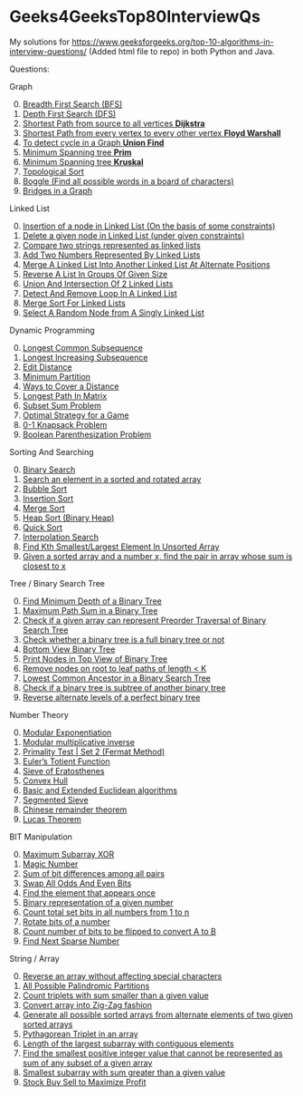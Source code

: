 # Geeks4GeeksTop80InterviewQs
My solutions for https://www.geeksforgeeks.org/top-10-algorithms-in-interview-questions/ (Added html file to repo) in both Python and Java.

Questions:

Graph

0. <a target="_blank" href="https://www.geeksforgeeks.org/breadth-first-traversal-for-a-graph/">Breadth First Search (BFS)</a>
1. <a target="_blank" href="https://www.geeksforgeeks.org/depth-first-traversal-for-a-graph/">Depth First Search (DFS)</a>
2. <a target="_blank" href="https://www.geeksforgeeks.org/greedy-algorithms-set-6-dijkstras-shortest-path-algorithm/">Shortest Path from source to all vertices **Dijkstra** </a>
3. <a target="_blank" href="https://www.geeksforgeeks.org/dynamic-programming-set-16-floyd-warshall-algorithm/">Shortest Path from every vertex to every other vertex **Floyd Warshall**</a>
4. <a target="_blank" href="https://www.geeksforgeeks.org/union-find/">To detect cycle in a Graph **Union Find**</a>
5. <a target="_blank" href="https://www.geeksforgeeks.org/greedy-algorithms-set-5-prims-minimum-spanning-tree-mst-2/">Minimum Spanning tree **Prim** </a>
6. <a target="_blank" href="https://www.geeksforgeeks.org/greedy-algorithms-set-2-kruskals-minimum-spanning-tree-mst/">Minimum Spanning tree **Kruskal** </a>
7. <a target="_blank" href="https://www.geeksforgeeks.org/topological-sorting/">Topological Sort</a>
8. <a target="_blank" href="https://www.geeksforgeeks.org/boggle-find-possible-words-board-characters/">Boggle (Find all possible words in a board of characters)</a>
9. <a target="_blank" href="https://www.geeksforgeeks.org/bridge-in-a-graph/">Bridges in a Graph</a>


Linked List

0. <a target="_blank" href="https://www.geeksforgeeks.org/given-a-linked-list-which-is-sorted-how-will-you-insert-in-sorted-way/">Insertion of a node in Linked List (On the basis of some constraints)</a>
1. <a target="_blank" href="https://www.geeksforgeeks.org/delete-a-given-node-in-linked-list-under-given-constraints/">Delete a given node in Linked List (under given constraints)</a>
2. <a target="_blank" href="https://www.geeksforgeeks.org/compare-two-strings-represented-as-linked-lists/">Compare two strings represented as linked lists</a>
3. <a target="_blank" href="https://www.geeksforgeeks.org/sum-of-two-linked-lists/">Add Two Numbers Represented By Linked Lists</a>
4. <a target="_blank" href="https://www.geeksforgeeks.org/merge-a-linked-list-into-another-linked-list-at-alternate-positions/">Merge A Linked List Into Another Linked List At Alternate Positions</a>
5. <a target="_blank" href="https://www.geeksforgeeks.org/reverse-a-list-in-groups-of-given-size/">Reverse A List In Groups Of Given Size</a>
6. <a target="_blank" href="https://www.geeksforgeeks.org/union-and-intersection-of-two-linked-lists/">Union And Intersection Of 2 Linked Lists</a>
7. <a target="_blank" href="https://www.geeksforgeeks.org/detect-and-remove-loop-in-a-linked-list/">Detect And Remove Loop In A Linked List</a>
8. <a target="_blank" href="https://www.geeksforgeeks.org/merge-sort-for-linked-list/">Merge Sort For Linked Lists</a>
9. <a target="_blank" href="https://www.geeksforgeeks.org/select-a-random-node-from-a-singly-linked-list/">Select A Random Node from A Singly Linked List</a>


Dynamic Programming

0. <a target="_blank" href="https://www.geeksforgeeks.org/dynamic-programming-set-4-longest-common-subsequence/">Longest Common Subsequence</a>
1. <a target="_blank" href="https://www.geeksforgeeks.org/dynamic-programming-set-3-longest-increasing-subsequence/">Longest Increasing Subsequence</a>
2. <a target="_blank" href="https://www.geeksforgeeks.org/dynamic-programming-set-5-edit-distance/">Edit Distance</a>
3. <a target="_blank" href="https://www.geeksforgeeks.org/partition-a-set-into-two-subsets-such-that-the-difference-of-subset-sums-is-minimum/">Minimum Partition</a>
4. <a target="_blank" href="https://www.geeksforgeeks.org/count-number-of-ways-to-cover-a-distance/">Ways to Cover a Distance</a>
5. <a target="_blank" href="https://www.geeksforgeeks.org/find-the-longest-path-in-a-matrix-with-given-constraints/">Longest Path In Matrix</a>
6. <a target="_blank" href="https://www.geeksforgeeks.org/dynamic-programming-subset-sum-problem/">Subset Sum Problem</a>
7. <a target="_blank" href="https://www.geeksforgeeks.org/dynamic-programming-set-31-optimal-strategy-for-a-game/">Optimal Strategy for a Game</a>
8. <a target="_blank" href="https://www.geeksforgeeks.org/dynamic-programming-set-10-0-1-knapsack-problem/">0-1 Knapsack Problem</a>
9. <a target="_blank" href="https://www.geeksforgeeks.org/dynamic-programming-set-37-boolean-parenthesization-problem/">Boolean Parenthesization Problem</a>


Sorting And Searching

0. <a target="_blank" href="http://geeksquiz.com/binary-search/">Binary Search</a>
1. <a target="_blank" href="https://www.geeksforgeeks.org/search-an-element-in-a-sorted-and-pivoted-array/">Search an element in a sorted and rotated array</a>
2. <a target="_blank" href="http://geeksquiz.com/bubble-sort/">Bubble Sort</a>
3. <a target="_blank" href="http://geeksquiz.com/insertion-sort/">Insertion Sort</a>
4. <a target="_blank" href="http://geeksquiz.com/merge-sort/">Merge Sort</a>
5. <a target="_blank" href="http://geeksquiz.com/heap-sort/">Heap Sort (Binary Heap)</a>
6. <a target="_blank" href="http://geeksquiz.com/quick-sort/">Quick Sort</a>
7. <a target="_blank" href="https://www.geeksforgeeks.org/interpolation-search/">Interpolation Search</a>
8. <a target="_blank" href="https://www.geeksforgeeks.org/kth-smallestlargest-element-unsorted-array-set-2-expected-linear-time/">Find Kth Smallest/Largest Element In Unsorted Array</a>
9. <a target="_blank" href="http://geeksquiz.com/given-sorted-array-number-x-find-pair-array-whose-sum-closest-x/">Given a sorted array and a number x, find the pair in array whose sum is closest to x</a>


Tree / Binary Search Tree

0. <a target="_blank" href="https://www.geeksforgeeks.org/find-minimum-depth-of-a-binary-tree/">Find Minimum Depth of a Binary Tree</a>
1. <a target="_blank" href="https://www.geeksforgeeks.org/find-maximum-path-sum-in-a-binary-tree/">Maximum Path Sum in a Binary Tree</a>
2. <a target="_blank" href="https://www.geeksforgeeks.org/check-if-a-given-array-can-represent-preorder-traversal-of-binary-search-tree/">Check if a given array can represent Preorder Traversal of Binary Search Tree</a>
3. <a target="_blank" href="https://www.geeksforgeeks.org/check-whether-binary-tree-full-binary-tree-not/">Check whether a binary tree is a full binary tree or not</a>
4. <a target="_blank" href="https://www.geeksforgeeks.org/bottom-view-binary-tree/">Bottom View Binary Tree</a>
5. <a target="_blank" href="https://www.geeksforgeeks.org/print-nodes-top-view-binary-tree/">Print Nodes in Top View of Binary Tree</a>
6. <a target="_blank" href="https://www.geeksforgeeks.org/remove-nodes-root-leaf-paths-length-k/">Remove nodes on root to leaf paths of length < K</a>
7. <a target="_blank" href="https://www.geeksforgeeks.org/lowest-common-ancestor-in-a-binary-search-tree/">Lowest Common Ancestor in a Binary Search Tree</a>
8. <a target="_blank" href="https://www.geeksforgeeks.org/check-binary-tree-subtree-another-binary-tree-set-2/">Check if a binary tree is subtree of another binary tree</a>
9. <a target="_blank" href="https://www.geeksforgeeks.org/reverse-alternate-levels-binary-tree/">Reverse alternate levels of a perfect binary tree</a>


Number Theory

0. <a target="_blank" href="https://www.geeksforgeeks.org/modular-exponentiation-power-in-modular-arithmetic/">Modular Exponentiation</a>
1. <a target="_blank" href="https://www.geeksforgeeks.org/multiplicative-inverse-under-modulo-m/">Modular multiplicative inverse</a>
2. <a target="_blank" href="https://www.geeksforgeeks.org/primality-test-set-2-fermet-method/">Primality Test | Set 2 (Fermat Method)</a>
3. <a target="_blank" href="https://www.geeksforgeeks.org/eulers-totient-function/">Euler’s Totient Function</a>
4. <a target="_blank" href="https://www.geeksforgeeks.org/sieve-of-eratosthenes/">Sieve of Eratosthenes</a>
5. <a target="_blank" href="https://www.geeksforgeeks.org/convex-hull-set-1-jarviss-algorithm-or-wrapping/">Convex Hull</a>
6. <a target="_blank" href="https://www.geeksforgeeks.org/basic-and-extended-euclidean-algorithms/">Basic and Extended Euclidean algorithms</a>
7. <a target="_blank" href="https://www.geeksforgeeks.org/segmented-sieve/">Segmented Sieve</a>
8. <a target="_blank" href="https://www.geeksforgeeks.org/chinese-remainder-theorem-set-1-introduction/">Chinese remainder theorem</a>
9. <a target="_blank" href="https://www.geeksforgeeks.org/compute-ncr-p-set-2-lucas-theorem/">Lucas Theorem</a>


BIT Manipulation

0. <a target="_blank" href="https://www.geeksforgeeks.org/find-the-maximum-subarray-xor-in-a-given-array/">Maximum Subarray XOR</a>
1. <a target="_blank" href="https://www.geeksforgeeks.org/find-nth-magic-number/">Magic Number</a>
2. <a target="_blank" href="https://www.geeksforgeeks.org/sum-of-bit-differences-among-all-pairs/">Sum of bit differences among all pairs</a>
3. <a target="_blank" href="https://www.geeksforgeeks.org/swap-all-odd-and-even-bits/">Swap All Odds And Even Bits</a>
4. <a target="_blank" href="https://www.geeksforgeeks.org/find-the-element-that-appears-once/">Find the element that appears once</a>
5. <a target="_blank" href="https://www.geeksforgeeks.org/binary-representation-of-a-given-number/">Binary representation of a given number</a>
6. <a target="_blank" href="https://www.geeksforgeeks.org/count-total-set-bits-in-all-numbers-from-1-to-n/">Count total set bits in all numbers from 1 to n</a>
7. <a target="_blank" href="https://www.geeksforgeeks.org/rotate-bits-of-an-integer/">Rotate bits of a number</a>
8. <a target="_blank" href="https://www.geeksforgeeks.org/count-number-of-bits-to-be-flipped-to-convert-a-to-b/">Count number of bits to be flipped to convert A to B</a>
9. <a target="_blank" href="https://www.geeksforgeeks.org/given-a-number-find-next-sparse-number/">Find Next Sparse Number</a>


String / Array

0. <a target="_blank" href="https://www.geeksforgeeks.org/reverse-an-array-without-affecting-special-characters/">Reverse an array without affecting special characters</a>
1. <a target="_blank" href="https://www.geeksforgeeks.org/given-a-string-print-all-possible-palindromic-partition/">All Possible Palindromic Partitions</a>
2. <a target="_blank" href="https://www.geeksforgeeks.org/count-triplets-with-sum-smaller-that-a-given-value/">Count triplets with sum smaller than a given value</a>
3. <a target="_blank" href="https://www.geeksforgeeks.org/convert-array-into-zig-zag-fashion/">Convert array into Zig-Zag fashion</a>
4. <a target="_blank" href="https://www.geeksforgeeks.org/generate-all-possible-sorted-arrays-from-alternate-elements-of-two-given-arrays/">Generate all possible sorted arrays from alternate elements of two given sorted arrays</a>
5. <a target="_blank" href="https://www.geeksforgeeks.org/find-pythagorean-triplet-in-an-unsorted-array/">Pythagorean Triplet in an array</a>
6. <a target="_blank" href="https://www.geeksforgeeks.org/length-largest-subarray-contiguous-elements-set-1/">Length of the largest subarray with contiguous elements</a>
7. <a target="_blank" href="https://www.geeksforgeeks.org/find-smallest-value-represented-sum-subset-given-array/">Find the smallest positive integer value that cannot be represented as sum of any subset of a given array</a>
8. <a target="_blank" href="https://www.geeksforgeeks.org/minimum-length-subarray-sum-greater-given-value/">Smallest subarray with sum greater than a given value</a>
9. <a target="_blank" href="https://www.geeksforgeeks.org/stock-buy-sell/">Stock Buy Sell to Maximize Profit</a>


